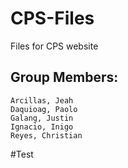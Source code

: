 # CPS-Files

Files for CPS website

## Group Members:

    Arcillas, Jeah
    Daquioag, Paolo
    Galang, Justin
    Ignacio, Inigo
    Reyes, Christian

#Test